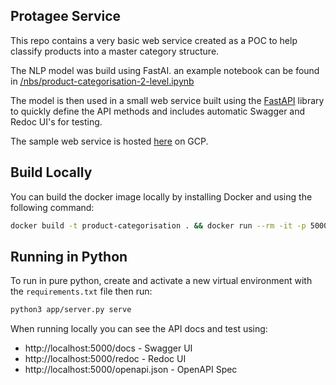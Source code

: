 ## Protagee Service

This repo contains a very basic web service created as a POC to help classify products into a master category structure.

The NLP model was build using FastAI. an example notebook can be found in [/nbs/product-categorisation-2-level.ipynb](/nbs/product-categorisation-2-level.ipynb)

The model is then used in a small web service built using the  [FastAPI](https://fastapi.tiangolo.com/ ) library to quickly define the API methods and includes automatic Swagger and Redoc UI's for testing.

The sample web service is hosted [here]() on GCP.

## Build Locally

You can build the docker image locally by installing Docker and using the following command:

```bash
docker build -t product-categorisation . && docker run --rm -it -p 5000:5000 product-categorisation
```

## Running in Python

To run in pure python, create and activate a new virtual environment with the `requirements.txt` file then run:

```bash
python3 app/server.py serve
```

When running locally you can see the API docs and test using:

 * http://localhost:5000/docs  - Swagger UI
 * http://localhost:5000/redoc  - Redoc UI
 * http://localhost:5000/openapi.json - OpenAPI Spec
